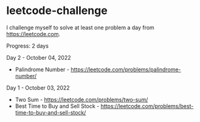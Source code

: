 # leetcode-challenge
I challenge myself to solve at least one problem a day from https://leetcode.com. 

Progress: 2 days

Day 2 - October 04, 2022
  - Palindrome Number - https://leetcode.com/problems/palindrome-number/

Day 1 - October 03, 2022 
  - Two Sum - https://leetcode.com/problems/two-sum/
  - Best Time to Buy and Sell Stock - https://leetcode.com/problems/best-time-to-buy-and-sell-stock/
